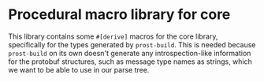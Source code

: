 Procedural macro library for core
=================================

This library contains some `#[derive]` macros for the core library,
specifically for the types generated by `prost-build`. This is needed because
`prost-build` on its own doesn't generate any introspection-like information
for the protobuf structures, such as message type names as strings, which we
want to be able to use in our parse tree.
